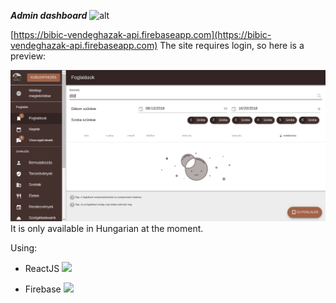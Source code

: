 ***Admin dashboard*** ![alt](https://api.travis-ci.org/bibic-vendeghazak/bibic-vendeghazak-admin.svg?branch=master)

[https://bibic-vendeghazak-api.firebaseapp.com](https://bibic-vendeghazak-api.firebaseapp.com)
The site requires login, so here is a preview:


![](https://raw.githubusercontent.com/bibic-vendeghazak/admin/master/preview/preview-2018-08-20.png)
It is only available in Hungarian at the moment.

Using:
- ReactJS [<img src="https://upload.wikimedia.org/wikipedia/commons/thumb/a/a7/React-icon.svg/640px-React-icon.svg.png" width=24>
](https://facebook.github.io/react/) 

- Firebase [<img src="https://firebase.google.com/_static/images/firebase/touchicon-180.png" width=20>](firebase.google.com)